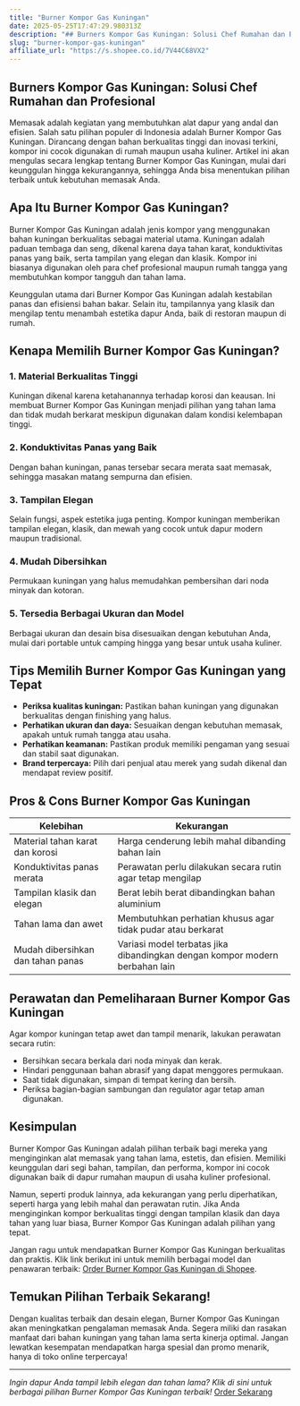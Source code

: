 ```yaml
---
title: "Burner Kompor Gas Kuningan"
date: 2025-05-25T17:47:29.980313Z
description: "## Burners Kompor Gas Kuningan: Solusi Chef Rumahan dan Profesional..."
slug: "burner-kompor-gas-kuningan"
affiliate_url: "https://s.shopee.co.id/7V44C68VX2"
---
```

## Burners Kompor Gas Kuningan: Solusi Chef Rumahan dan Profesional

Memasak adalah kegiatan yang membutuhkan alat dapur yang andal dan efisien. Salah satu pilihan populer di Indonesia adalah Burner Kompor Gas Kuningan. Dirancang dengan bahan berkualitas tinggi dan inovasi terkini, kompor ini cocok digunakan di rumah maupun usaha kuliner. Artikel ini akan mengulas secara lengkap tentang Burner Kompor Gas Kuningan, mulai dari keunggulan hingga kekurangannya, sehingga Anda bisa menentukan pilihan terbaik untuk kebutuhan memasak Anda.

## Apa Itu Burner Kompor Gas Kuningan?

Burner Kompor Gas Kuningan adalah jenis kompor yang menggunakan bahan kuningan berkualitas sebagai material utama. Kuningan adalah paduan tembaga dan seng, dikenal karena daya tahan karat, konduktivitas panas yang baik, serta tampilan yang elegan dan klasik. Kompor ini biasanya digunakan oleh para chef profesional maupun rumah tangga yang membutuhkan kompor tangguh dan tahan lama.

Keunggulan utama dari Burner Kompor Gas Kuningan adalah kestabilan panas dan efisiensi bahan bakar. Selain itu, tampilannya yang klasik dan mengilap tentu menambah estetika dapur Anda, baik di restoran maupun di rumah.

## Kenapa Memilih Burner Kompor Gas Kuningan?

### 1. Material Berkualitas Tinggi

Kuningan dikenal karena ketahanannya terhadap korosi dan keausan. Ini membuat Burner Kompor Gas Kuningan menjadi pilihan yang tahan lama dan tidak mudah berkarat meskipun digunakan dalam kondisi kelembapan tinggi.

### 2. Konduktivitas Panas yang Baik

Dengan bahan kuningan, panas tersebar secara merata saat memasak, sehingga masakan matang sempurna dan efisien.

### 3. Tampilan Elegan

Selain fungsi, aspek estetika juga penting. Kompor kuningan memberikan tampilan elegan, klasik, dan mewah yang cocok untuk dapur modern maupun tradisional.

### 4. Mudah Dibersihkan

Permukaan kuningan yang halus memudahkan pembersihan dari noda minyak dan kotoran.

### 5. Tersedia Berbagai Ukuran dan Model

Berbagai ukuran dan desain bisa disesuaikan dengan kebutuhan Anda, mulai dari portable untuk camping hingga yang besar untuk usaha kuliner.

## Tips Memilih Burner Kompor Gas Kuningan yang Tepat

- **Periksa kualitas kuningan:** Pastikan bahan kuningan yang digunakan berkualitas dengan finishing yang halus.
- **Perhatikan ukuran dan daya:** Sesuaikan dengan kebutuhan memasak, apakah untuk rumah tangga atau usaha.
- **Perhatikan keamanan:** Pastikan produk memiliki pengaman yang sesuai dan stabil saat digunakan.
- **Brand terpercaya:** Pilih dari penjual atau merek yang sudah dikenal dan mendapat review positif.

## Pros & Cons Burner Kompor Gas Kuningan

| **Kelebihan** | **Kekurangan** |
|----------------|----------------|
| Material tahan karat dan korosi | Harga cenderung lebih mahal dibanding bahan lain |
| Konduktivitas panas merata | Perawatan perlu dilakukan secara rutin agar tetap mengilap |
| Tampilan klasik dan elegan | Berat lebih berat dibandingkan bahan aluminium |
| Tahan lama dan awet | Membutuhkan perhatian khusus agar tidak pudar atau berkarat |
| Mudah dibersihkan dan tahan panas | Variasi model terbatas jika dibandingkan dengan kompor modern berbahan lain |

## Perawatan dan Pemeliharaan Burner Kompor Gas Kuningan

Agar kompor kuningan tetap awet dan tampil menarik, lakukan perawatan secara rutin:

- Bersihkan secara berkala dari noda minyak dan kerak.
- Hindari penggunaan bahan abrasif yang dapat menggores permukaan.
- Saat tidak digunakan, simpan di tempat kering dan bersih.
- Periksa bagian-bagian sambungan dan regulator agar tetap aman digunakan.

## Kesimpulan

Burner Kompor Gas Kuningan adalah pilihan terbaik bagi mereka yang menginginkan alat memasak yang tahan lama, estetis, dan efisien. Memiliki keunggulan dari segi bahan, tampilan, dan performa, kompor ini cocok digunakan baik di dapur rumahan maupun di usaha kuliner profesional.

Namun, seperti produk lainnya, ada kekurangan yang perlu diperhatikan, seperti harga yang lebih mahal dan perawatan rutin. Jika Anda menginginkan kompor berkualitas tinggi dengan tampilan klasik dan daya tahan yang luar biasa, Burner Kompor Gas Kuningan adalah pilihan yang tepat.

Jangan ragu untuk mendapatkan Burner Kompor Gas Kuningan berkualitas dan praktis. Klik link berikut ini untuk memilih berbagai model dan penawaran terbaik: [Order Burner Kompor Gas Kuningan di Shopee](https://s.shopee.co.id/7V44C68VX2).

## Temukan Pilihan Terbaik Sekarang!

Dengan kualitas terbaik dan desain elegan, Burner Kompor Gas Kuningan akan meningkatkan pengalaman memasak Anda. Segera miliki dan rasakan manfaat dari bahan kuningan yang tahan lama serta kinerja optimal. Jangan lewatkan kesempatan mendapatkan harga spesial dan promo menarik, hanya di toko online terpercaya!

---

*Ingin dapur Anda tampil lebih elegan dan tahan lama? Klik di sini untuk berbagai pilihan Burner Kompor Gas Kuningan terbaik!*
[Order Sekarang](https://s.shopee.co.id/7V44C68VX2)